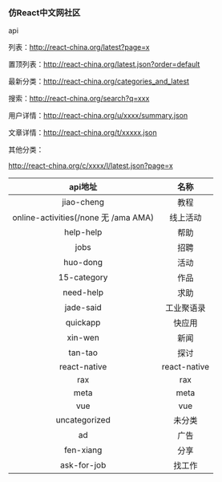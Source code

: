 ### 仿React中文网社区
api


列表：http://react-china.org/latest?page=x

置顶列表：http://react-china.org/latest.json?order=default

最新分类：http://react-china.org/categories_and_latest

搜索：http://react-china.org/search?q=xxx

用户详情：http://react-china.org/u/xxxx/summary.json

文章详情：http://react-china.org/t/xxxxx.json

其他分类：

http://react-china.org/c/xxxx/l/latest.json?page=x

| api地址 | 名称 |
|:------:|:------:|
|jiao-cheng   |     教程   |
|online-activities(/none 无 /ama AMA)  |     线上活动   |
|help-help |     帮助   |
|jobs |     招聘   |
|huo-dong |活动  |
|15-category| 作品  |
|need-help |求助  |
|jade-said |工业聚语录  |
|quickapp |快应用  |
|xin-wen |新闻  |
|tan-tao |探讨  |
|react-native| react-native  |
|rax |rax|
|meta |meta|
|vue |vue|
|uncategorized |未分类|
|ad |广告|
|fen-xiang |分享|
|ask-for-job |找工作|
